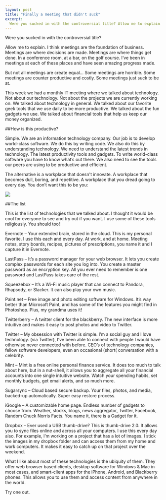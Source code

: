 ```yaml
---
layout: post
title: "Finally a meeting that didn't suck"
excerpt:
  Were you sucked in with the controversial title? Allow me to explain. I think meetings are the foundation of business. Meetings are where decisions are made. Meetings are where things get done. In a conference room, at a bar, on the golf course. I’ve been in meetings at each of these places and have seen amazing progress made. 
---
```


Were you sucked in with the controversial title?

Allow me to explain. I think meetings are the foundation of business. Meetings are where decisions are made. Meetings are where things get done. In a conference room, at a bar, on the golf course. I’ve been in meetings at each of these places and have seen amazing progress made.

But not all meetings are create equal… Some meetings are horrible. Some meetings are counter productive and costly. Some meetings just suck to be at.

This week we had a monthly IT meeting where we talked about technology. Not about our technology. Not about the projects we are currently working on. We talked about technology in general. We talked about our favorite geek tools that we use daily to be more productive. We talked about the fun gadgets we use. We talked about financial tools that help us keep our money organized.

##How is this productive?

Simple. We are an information technology company. Our job is to develop world-class software. We do this by writing code. We also do this by understanding technology. We need to understand the latest trends in technology. The latest productivity tools and gadgets. To write world-class software you have to know what’s out there. We also need to see the tools our peers are using to be productive and efficient.

The alternative is a workplace that doesn't innovate. A workplace that becomes dull, boring, and repetitive. A workplace that you dread going to every day. You don’t want this to be you:

<img src="https://s3.amazonaws.com/assets.coovtech/4411950144_0afafdcd96_o.jpg" />

##The list

This is the list of technologies that we talked about. I thought it would be cool for everyone to see and try out if you want. I use some of these tools religiously. You should too!

Evernote – Your extended brain, stored in the cloud. This is my personal favorite. I use this each and every day. At work, and at home. Meeting notes, story boards, recipes, pictures of prescriptions, you name it and I capture it in Evernote.

LastPass – It’s a password manager for your web browser. It lets you create complex passwords for each site you log into. You create a master password as an encryption key. All you ever need to remember is one password and LastPass takes care of the rest.

Squeezebox – It’s a Wi-Fi music player that can connect to Pandora, Rhapsody, or Slacker. It can also play your own music.

Paint.net – Free image and photo editing software for Windows. It’s way better than Microsoft Paint, and has some of the features you might find in Photoshop. Plus, my grandma uses it!

Twitterberry – A twitter client for the blackberry. The new interface is more intuitive and makes it easy to post photos and video to Twitter.

Twitter – My obsession with Twitter is simple. I’m a social guy and I love technology. (via Twitter), I’ve been able to connect with people I would have otherwise never connected with before. CEO’s of technology companies, fellow software developers, even an occasional (short( conversation with a celebrity.

Mint – Mint is a free online personal finance service. It does too much to talk about here, but in a nut-shell, it allows you to aggregate all your financial accounts into one single intuitive website. Watch your spending habits, set monthly budgets, get email alerts, and so much more.

Sugarsync – Cloud based secure backup. Your files, photos, and media, backed-up automatically. Super easy restore process.

iGoogle – A customizable home page. Endless number of gadgets to choose from. Weather, stocks, blogs, news aggregator, Twitter, Facebook, Random Chuck Norris Facts. You name it, there is a Gadget for it.

Dropbox – Ever used a USB thumb-drive? This is thumb-drive 2.0. It allows you to sync files online and across all your computers. I use this every day also. For example, I’m working on a project that has a lot of images. I stick the images in my dropbox folder and can access them from my home and work computers. It makes it easy to catch up on that project over the weekend.

What I like about most of these technologies is the ubiquity of them. They offer web browser based clients, desktop software for Windows & Mac in most cases, and smart-client apps for the iPhone, Android, and Blackberry phones. This allows you to use them and access content from anywhere in the world.

Try one out.